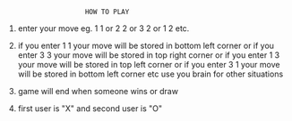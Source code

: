                         HOW TO PLAY

1.  enter your move
    eg. 1 1 or 2 2 or 3 2 or 1 2 etc.

2.  if you enter 1 1 your move will be stored in bottom left corner
    or if you enter 3 3 your move will be stored in top right corner
    or if you enter 1 3 your move will be stored in top left corner
    or if you enter 3 1 your move will be stored in bottom left corner etc
    use you brain for other situations

3.  game will end when someone wins or draw

4.  first user is "X" and second user is "O"
